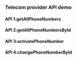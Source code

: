 ### Telecom provider API demo
#### API 1:getAllPhoneNumbers
#### API 2:getAllPhoneNumbersById
#### API 3:activatePhoneNumber
#### API 4:changePhoneNumberById
